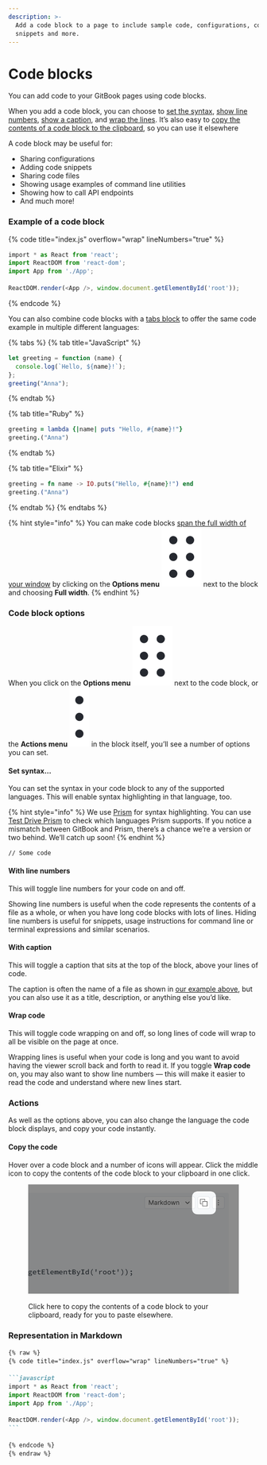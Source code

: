 ```yaml
---
description: >-
  Add a code block to a page to include sample code, configurations, code
  snippets and more.
---
```


# Code blocks

You can add code to your GitBook pages using code blocks.&#x20;

When you add a code block, you can choose to [set the syntax](code-block.md#set-syntax...), [show line numbers](code-block.md#with-line-numbers), [show a caption](code-block.md#with-caption), and [wrap the lines](code-block.md#wrap-code). It’s also easy to [copy the contents of a code block to the clipboard](code-block.md#copying-the-code), so you can use it elsewhere

A code block may be useful for:

* Sharing configurations
* Adding code snippets
* Sharing code files
* Showing usage examples of command line utilities
* Showing how to call API endpoints
* And much more!

### Example of a code block

{% code title="index.js" overflow="wrap" lineNumbers="true" %}
```javascript
‌import * as React from 'react';
import ReactDOM from 'react-dom';
import App from './App';

ReactDOM.render(<App />, window.document.getElementById('root'));
```
{% endcode %}

You can also combine code blocks with a [tabs block](tabs.md) to offer the same code example in multiple different languages:

{% tabs %}
{% tab title="JavaScript" %}
```javascript
let greeting = function (name) {
  console.log(`Hello, ${name}!`);
};
greeting("Anna");
```
{% endtab %}

{% tab title="Ruby" %}
```ruby
greeting = lambda {|name| puts "Hello, #{name}!"}
greeting.("Anna")
```
{% endtab %}

{% tab title="Elixir" %}
```elixir
greeting = fn name -> IO.puts("Hello, #{name}!") end
greeting.("Anna")
```
{% endtab %}
{% endtabs %}

{% hint style="info" %}
You can make code blocks [span the full width of your window](./#full-width-blocks) by clicking on the **Options menu** <img src="../../.gitbook/assets/Options menu.png" alt="" data-size="line">  next to the block and choosing **Full width**.
{% endhint %}

### Code block options <a href="#options" id="options"></a>

When you click on the **Options menu** <img src="../../.gitbook/assets/Options menu.png" alt="" data-size="line"> next to the code block, or the **Actions menu** <img src="../../.gitbook/assets/Actions menu.png" alt="" data-size="line"> in the block itself, you’ll see a number of options you can set.

#### Set syntax… <a href="#set-syntax" id="set-syntax"></a>

You can set the syntax in your code block to any of the supported languages. This will enable syntax highlighting in that language, too.

{% hint style="info" %}
We use [Prism](https://github.com/PrismJS/prism) for syntax highlighting. You can use [Test Drive Prism](https://prismjs.com/test.html#language=markup) to check which languages Prism supports. If you notice a mismatch between GitBook and Prism, there’s a chance we’re a version or two behind. We’ll catch up soon!
{% endhint %}

```
// Some code
```

#### With line numbers <a href="#with-line-numbers" id="with-line-numbers"></a>

This will toggle line numbers for your code on and off.

Showing line numbers is useful when the code represents the contents of a file as a whole, or when you have long code blocks with lots of lines. Hiding line numbers is useful for snippets, usage instructions for command line or terminal expressions and similar scenarios.

#### With caption

This will toggle a caption that sits at the top of the block, above your lines of code.&#x20;

The caption is often the name of a file as shown in [our example above](code-block.md#example-of-a-code-block), but you can also use it as a title, description, or anything else you’d like.

#### Wrap code

This will toggle code wrapping on and off, so long lines of code will wrap to all be visible on the page at once.

Wrapping lines is useful when your code is long and you want to avoid having the viewer scroll back and forth to read it. If you toggle **Wrap code** on, you may also want to show line numbers — this will make it easier to read the code and understand where new lines start.

### Actions

As well as the options above, you can also change the language the code block displays, and copy your code instantly.

#### Copy the code <a href="#copying-the-code" id="copying-the-code"></a>

Hover over a code block and a number of icons will appear. Click the middle icon to copy the contents of the code block to your clipboard in one click.

<figure><img src="../../.gitbook/assets/code-block-copy.png" alt="Screenshot showing the icon in a code block that allows you to copy its contents to the clipboard."><figcaption><p>Click here to copy the contents of a code block to your clipboard, ready for you to paste elsewhere.</p></figcaption></figure>

### Representation in Markdown

````markdown
{% raw %}
{% code title="index.js" overflow="wrap" lineNumbers="true" %}

```javascript
‌import * as React from 'react';
import ReactDOM from 'react-dom';
import App from './App';

ReactDOM.render(<App />, window.document.getElementById('root'));
```

{% endcode %}
{% endraw %}
````
